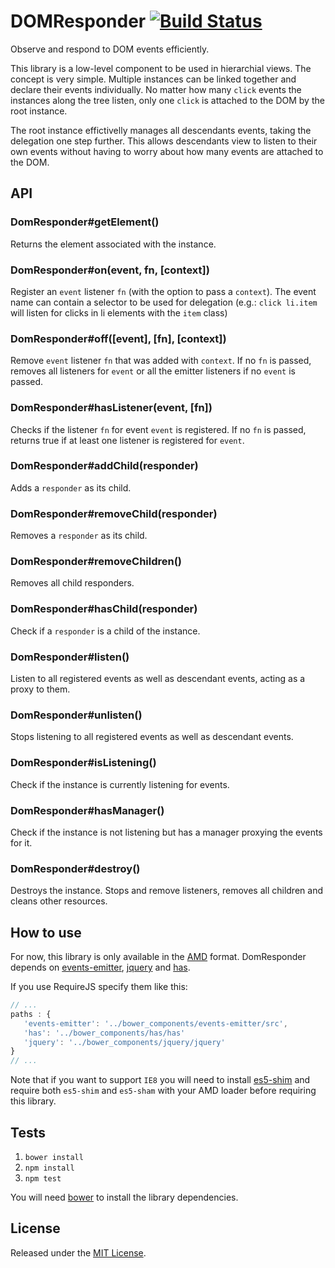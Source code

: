 # DOMResponder [![Build Status](https://secure.travis-ci.org/IndigoUnited/dom-responder.png?branch=master)](http://travis-ci.org/IndigoUnited/dom-responder)

Observe and respond to DOM events efficiently.

This library is a low-level component to be used in hierarchial views.
The concept is very simple. Multiple instances can be linked together and declare their events individually.
No matter how many `click` events the instances along the tree listen, only one `click` is attached to the DOM by the root instance.

The root instance effictivelly manages all descendants events, taking the delegation one step further. This allows descendants view to listen to their own
events without having to worry about how many events are attached to the DOM.



## API

### DomResponder#getElement()

Returns the element associated with the instance.


### DomResponder#on(event, fn, [context])

Register an `event` listener `fn` (with the option to pass a `context`).
The event name can contain a selector to be used for delegation (e.g.: `click li.item` will listen for clicks in li elements with the `item` class)


### DomResponder#off([event], [fn], [context])

Remove `event` listener `fn` that was added with `context`.
If no `fn` is passed, removes all listeners for `event` or all the emitter listeners if no `event` is passed.


### DomResponder#hasListener(event, [fn])

Checks if the listener `fn` for event `event` is registered.
If no `fn` is passed, returns true if at least one listener is registered for `event`.


### DomResponder#addChild(responder)

Adds a `responder` as its child.


### DomResponder#removeChild(responder)

Removes a `responder` as its child.


### DomResponder#removeChildren()

Removes all child responders.


### DomResponder#hasChild(responder)

Check if a `responder` is a child of the instance.


### DomResponder#listen()

Listen to all registered events as well as descendant events, acting as a proxy to them.


### DomResponder#unlisten()

Stops listening to all registered events as well as descendant events.


### DomResponder#isListening()

Check if the instance is currently listening for events.


### DomResponder#hasManager()

Check if the instance is not listening but has a manager proxying the events for it.


### DomResponder#destroy()

Destroys the instance.
Stops and remove listeners, removes all children and cleans other resources.



## How to use

For now, this library is only available in the [AMD](https://github.com/amdjs/amdjs-api/wiki/AMD) format.
DomResponder depends on [events-emitter](https://github.com/IndigoUnited/events-emitter), [jquery](https://github.com/jquery/jquery) and [has](https://github.com/phiggins42/has).

If you use RequireJS specify them like this:

```js
// ...
paths : {
   'events-emitter': '../bower_components/events-emitter/src',
   'has': '../bower_components/has/has'
   'jquery': '../bower_components/jquery/jquery'
}
// ...
```

Note that if you want to support `IE8` you will need to install [es5-shim](https://github.com/kriskowal/es5-shim.git) and require both `es5-shim` and `es5-sham` with your AMD loader before requiring this library.


## Tests

1. `bower install`
2. `npm install`
3. `npm test`

You will need [bower](https://github.com/bower/bower) to install the library dependencies.



## License

Released under the [MIT License](http://www.opensource.org/licenses/mit-license.php).
